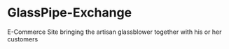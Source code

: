 # GlassPipe-Exchange
E-Commerce Site bringing the artisan glassblower together with his or her customers
